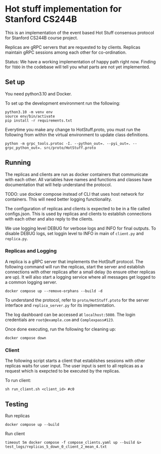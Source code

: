 # Hot stuff implementation for Stanford CS244B

This is an implementation of the event based Hot Stuff consensus protocol for Stanford CS244B course project.

Replicas are gRPC servers that are requested to by clients. Replicas maintain gRPC sessions among each other for co-ordination.

Status: We have a working implementation of happy path right now. Finding for `TODO` in the codebase will tell you what parts are not yet implemented.


## Set up

You need python3.10 and Docker.

To set up the development environment run the following:
```
python3.10 -m venv env
source env/bin/activate
pip install -r requirements.txt
```

Everytime you make any change to HotStuff.proto, you must run the following from within the virtual environment to update class definitions.
```
python -m grpc_tools.protoc -I. --python_out=. --pyi_out=. --grpc_python_out=. src/proto/HotStuff.proto
```

## Running

The replicas and clients are run as docker containers that communicate with each other. All variables have names and functions and classes have documentation that will help understand the protocol.

TODO: use docker compose instead of CLI that uses host network for containers. This will need better logging functionality.

The configuration of replicas and clients is expected to be in a file called configs.json. This is used by replicas and clients to establish connections with each other and also reply to the clients.

We use logging level DEBUG for verbose logs and INFO for final outputs. To disable DEBUG logs, set loggin level to INFO in main of `client.py` and `replica.py`.

### Replicas and Logging

A replica is a gRPC server that implements the HotStuff protocol. The following command will run the replicas, start the server and establish connections with other replicas after a small delay (to ensure other replicas are up). It will also start a logging service where all messages get logged to a common logging server.
```
docker compose up --remove-orphans --build -d
```
To understand the protocol, refer to `proto/HotStuff.ptoto` for the server interface and `replica_server.py` for its implementation.

The log dashboard can be accessed at `localhost:5080`. The login credentials are `root@example.com` and `Complexpass#123`.

Once done executing, run the following for cleaning up:
```
docker compose down
```

### Client

The following script starts a client that establishes sessions with other replicas waits for user input. The user input is sent to all replicas as a request which is exepcted to be executed by the replicas.

To run client:
```
sh run_client.sh <client_id> #c0
```

## Testing

Run replicas
```
docker compose up --build
```

Run client
```
timeout 5m docker compose -f compose_clients.yaml up --build &> test_logs/replicas_5_down_0_client_2_mean_4.txt
```